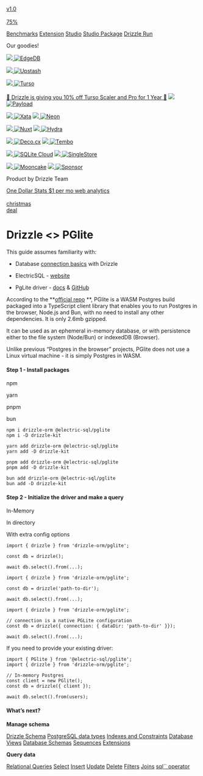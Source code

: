 [v1.0\
\
75%](/roadmap)

[Benchmarks](/benchmarks)
[Extension](https://driz.link/extension)
[Studio](/drizzle-studio/overview)
[Studio Package](https://github.com/drizzle-team/drizzle-studio-npm)
[Drizzle Run](https://drizzle.run)

Our goodies!

 [![](<Base64-Image-Removed>) ![EdgeDB](<Base64-Image-Removed>)](https://driz.link/edgedb)

 [![](<Base64-Image-Removed>) ![Upstash](<Base64-Image-Removed>)](https://driz.link/upstash)

 [![](<Base64-Image-Removed>) ![Turso](<Base64-Image-Removed>)\
\
🚀 Drizzle is giving you 10% off Turso Scaler and Pro for 1 Year 🚀](https://driz.link/turso)
 [![](<Base64-Image-Removed>) ![Payload](<Base64-Image-Removed>)](https://driz.link/payload)

 [![](<Base64-Image-Removed>) ![Xata](<Base64-Image-Removed>)](https://driz.link/xataio)
[![](<Base64-Image-Removed>) ![Neon](<Base64-Image-Removed>)](https://driz.link/neon)

 [![](<Base64-Image-Removed>) ![Nuxt](<Base64-Image-Removed>)](https://hub.nuxt.com/?utm_source=drizzle-docs)
[![](<Base64-Image-Removed>) ![Hydra](<Base64-Image-Removed>)](https://driz.link/hydraso)

 [![](<Base64-Image-Removed>) ![Deco.cx](<Base64-Image-Removed>)](https://driz.link/decocx)
[![](<Base64-Image-Removed>) ![Tembo](<Base64-Image-Removed>)](https://driz.link/tembo)

 [![](<Base64-Image-Removed>) ![SQLite Cloud](<Base64-Image-Removed>)](https://driz.link/sqlitecloud)
[![](<Base64-Image-Removed>) ![SingleStore](<Base64-Image-Removed>)](https://driz.link/singlestore)

 [![](<Base64-Image-Removed>) ![Mooncake](<Base64-Image-Removed>)](https://driz.link/mooncake)
[![](<Base64-Image-Removed>) ![Sponsor](<Base64-Image-Removed>)](https://driz.link/sponsor)

Product by Drizzle Team

[One Dollar Stats $1 per mo web analytics\
\
christmas  \
deal](https://driz.link/onedollarstats)

Drizzle <> PGlite
=================

This guide assumes familiarity with:

*   Database [connection basics](/docs/connect-overview)
     with Drizzle
*   ElectricSQL - [website](https://electric-sql.com/)
    
*   PgLite driver - [docs](https://pglite.dev/)
     & [GitHub](https://github.com/electric-sql/pglite)
    

According to the **[official repo](https://github.com/electric-sql/pglite)
**, PGlite is a WASM Postgres build packaged into a TypeScript client library that enables you to run Postgres in the browser, Node.js and Bun, with no need to install any other dependencies. It is only 2.6mb gzipped.

It can be used as an ephemeral in-memory database, or with persistence either to the file system (Node/Bun) or indexedDB (Browser).

Unlike previous “Postgres in the browser” projects, PGlite does not use a Linux virtual machine - it is simply Postgres in WASM.

#### Step 1 - Install packages[](#step-1---install-packages)

npm

yarn

pnpm

bun

    npm i drizzle-orm @electric-sql/pglite
    npm i -D drizzle-kit

    yarn add drizzle-orm @electric-sql/pglite
    yarn add -D drizzle-kit

    pnpm add drizzle-orm @electric-sql/pglite
    pnpm add -D drizzle-kit

    bun add drizzle-orm @electric-sql/pglite
    bun add -D drizzle-kit

#### Step 2 - Initialize the driver and make a query[](#step-2---initialize-the-driver-and-make-a-query)

In-Memory

In directory

With extra config options

    import { drizzle } from 'drizzle-orm/pglite';
    
    const db = drizzle();
    
    await db.select().from(...);

    import { drizzle } from 'drizzle-orm/pglite';
    
    const db = drizzle('path-to-dir');
    
    await db.select().from(...);

    import { drizzle } from 'drizzle-orm/pglite';
    
    // connection is a native PGLite configuration
    const db = drizzle({ connection: { dataDir: 'path-to-dir' }});
    
    await db.select().from(...);

If you need to provide your existing driver:

    import { PGlite } from '@electric-sql/pglite';
    import { drizzle } from 'drizzle-orm/pglite';
    
    // In-memory Postgres
    const client = new PGlite();
    const db = drizzle({ client });
    
    await db.select().from(users);

#### What’s next?[](#whats-next)

**Manage schema**

[Drizzle Schema](/docs/sql-schema-declaration)
 [PostgreSQL data types](/docs/column-types/pg)
 [Indexes and Constraints](/docs/indexes-constraints)
 [Database Views](/docs/views)
 [Database Schemas](/docs/schemas)
 [Sequences](/docs/sequences)
 [Extensions](/docs/extensions/pg)

**Query data**

[Relational Queries](/docs/rqb)
 [Select](/docs/select)
 [Insert](/docs/insert)
 [Update](/docs/update)
 [Delete](/docs/delete)
 [Filters](/docs/operators)
 [Joins](/docs/joins)
 [sql\`\` operator](/docs/sql)
